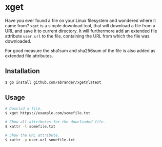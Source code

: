 # xget

Have you ever found a file on your Linux filesystem and wondered where
it came from? `xget` is a simple download tool, that will download a
file from a URL and save it to current directory. It will furthermore add
an extended file attribute `user.url` to the file, containing the URL
from which the file was downloaded.

For good measure the sha1sum and sha256sum of the file is also added as
extended file attributes.

## Installation

```bash
$ go install github.com/abrander/xget@latest
```

## Usage

```bash
# Downlad a file.
$ xget https://example.com/somefile.txt

# Show all attributes for the downloaded file.
$ xattr -l somefile.txt

# Show the URL attribute.
$ xattr -p user.url somefile.txt
```
